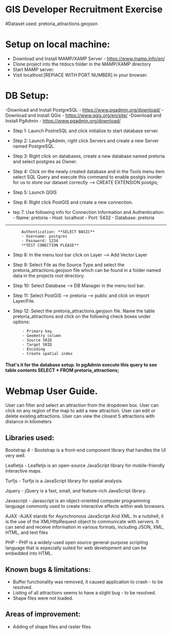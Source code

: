 # GIS Developer Recruitment Exercise

#Dataset used: pretoria_attractions.geojson

# Setup on local machine:
 - Download and Install MAMP/XAMP Server - https://www.mamp.info/en/
 - Clone project into the htdocs folder in the MAMP/XAMP directory
 - Start MAMP server.
 - Visit localhost:[REPlACE WITH PORT NUMBER] in your browser.

# DB Setup:
 -Download and Install PostgreSQL - https://www.pgadmin.org/download/
 -Download and Install QGis - https://www.qgis.org/en/site/ 
 -Download and Install PgAdmin - https://www.pgadmin.org/download/

 - Step 1: Launch PostreSQL and click initialize to start database server.
 - Step 2: Launch PgAdmin, right click Servers and create a new Server named PostgreSQL.
 - Step 3: Right click on databases, create a new database named pretoria and select postgres as Owner.
 - Step 4: Click on the newly created database and in the Tools menu item select SQL Query and execute this command to enable postgis inorder for us to store our dataset correctly --> CREATE EXTENSION postgis;

 - Step 5: Launch QGIS
 - Step 6: Right click PostGIS and create a new connection.
 - tep 7: Use following info for Connection Information and Authentication:
           - Name: pretoria
           - Host: localhost
           - Port: 5432
           - Database: pretoria
-------------------------------------------
           Authentication: **SELECT BASIC**
           - Username: postgres 
           - Password: 1234
           **TEST CONECTION PLEASE** 


 - Step 8: In the menu tool bar click on Layer --> Add Vector Layer
 - Step 9: Select File as the Source Type and select the pretoria_attractions.geojson file which can be found in a folder named data in the projects root directory.
 - Step 10: Select Database --> DB Manager in the menu tool bar.
 - Step 11: Select PostGIS --> pretoria --> public and click on import Layer/File.
 - Step 12: Select the pretoria_attractions.geojson file.  Name the table pretoria_attractions and click on the following check boxes under options:

           - Primary key
           - Geometry column
           - Source SRID
           - Target SRID
           - Encoding
           - Create spatial index

#### That's it for the database setup.  In pgAdmin execute this query to see table contents SELECT * FROM pretoria_attractions;

# Webmap User Guide.
 User can filter and select an attraction from the dropdown box.
 User can click on any region of the map to add a new attraction.
 User can edit or delete existing attractions.
 User can view the closest 5 attractions with distance in kilometers

## Libraries used:
Bootstrap 4 - Bootstrap is a front-end component library that handles the UI very well.

Leafletjs - Leafletjs is an open-source JavaScript library for mobile-friendly interactive maps.

Turfjs - Turfjs is a JavaScript library for spatial analysis.

Jquery - jQuery is a fast, small, and feature-rich JavaScript library.

Javascript - Javascript is an object-oriented computer programming language commonly used to create interactive effects within web browsers.

AJAX -AJAX stands for Asynchronous JavaScript And XML. In a nutshell, it is the use of the XMLHttpRequest object to communicate with servers. It can send and receive information in various formats, including JSON, XML, HTML, and text files

PHP - PHP  is a widely-used open source general-purpose scripting language that is especially suited for web development and can be embedded into HTML.

## Known bugs & limitations:
 - Buffer functionality was removed, it caused application to crash - to be resolved.
 - Listing  of all attractions seems to have a slight bug - to be resolved.
 - Shape files were not loaded.

## Areas of improvement:
  - Adding of shape files and raster files.
